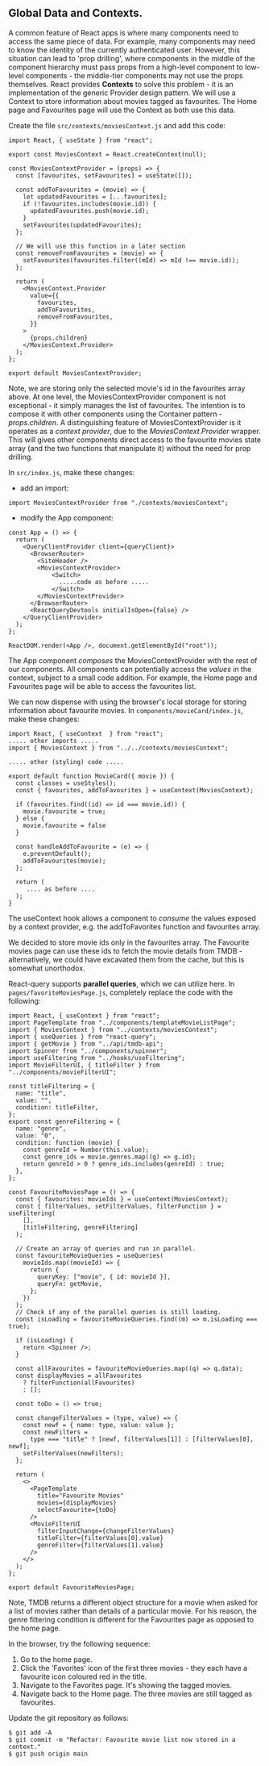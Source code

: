## Global Data and Contexts.

A common feature of React apps is where many components need to access the same piece of data. For example, many components may need to know the identity of the currently authenticated user. However, this situation can lead to 'prop drilling', where components in the middle of the component hierarchy must pass props from a high-level component to low-level components - the middle-tier components may not use the props themselves. React provides __Contexts__ to solve this problem - it is an implementation of the generic Provider design pattern. We will use a Context to store information about movies tagged as favourites. The Home page and Favourites page will use the Context as both use this data.

Create the file `src/contexts/moviesContext.js` and add this code:

```
import React, { useState } from "react";

export const MoviesContext = React.createContext(null);

const MoviesContextProvider = (props) => {
  const [favourites, setFavourites] = useState([]);

  const addToFavourites = (movie) => {
    let updatedFavourites = [...favourites];
    if (!favourites.includes(movie.id)) {
      updatedFavourites.push(movie.id);
    }
    setFavourites(updatedFavourites);
  };

  // We will use this function in a later section
  const removeFromFavourites = (movie) => {
    setFavourites(favourites.filter((mId) => mId !== movie.id));
  };

  return (
    <MoviesContext.Provider
      value={{
        favourites,
        addToFavourites,
        removeFromFavourites,
      }}
    >
      {props.children}
    </MoviesContext.Provider>
  );
};

export default MoviesContextProvider;
```
Note, we are storing only the selected movie's id in the favourites array above. At one level, the MoviesContextProvider component is not exceptional - it simply manages the list of favourites. The intention is to compose it with other components using the Container pattern - _props.children_. A distinguishing feature of MoviesContextProvider is it operates as a _context provider_, due to the _MoviesContext.Provider_ wrapper. This will gives other components direct access to the favourite movies state array (and the two functions that manipulate it) without the need for prop drilling.

In `src/index.js`, make these changes:

- add an import:

```
import MoviesContextProvider from "./contexts/moviesContext";
```

- modify the App component:

```
const App = () => {
  return (
    <QueryClientProvider client={queryClient}>
      <BrowserRouter>
        <SiteHeader />
        <MoviesContextProvider>
            <Switch>
              .....code as before .....
            </Switch>
        </MoviesContextProvider>
      </BrowserRouter>
      <ReactQueryDevtools initialIsOpen={false} />
    </QueryClientProvider>
  );
};

ReactDOM.render(<App />, document.getElementById("root"));
```
The App component _composes_ the MoviesContextProvider with the rest of our components. All components can potentially access the _values_ in the context, subject to a small code addition. For example, the Home page and Favourites page will be able to access the favourites list. 

We can now dispense with using the browser's local storage for storing information about favourite movies. In `components/movieCard/index.js`, make these changes:
~~~
import React, { useContext  } from "react";
..... other imports .....
import { MoviesContext } from "../../contexts/moviesContext";

..... other (styling) code .....

export default function MovieCard({ movie }) {
  const classes = useStyles();
  const { favourites, addToFavourites } = useContext(MoviesContext);
  
  if (favourites.find((id) => id === movie.id)) {
    movie.favourite = true;
  } else {
    movie.favourite = false
  }

  const handleAddToFavourite = (e) => {
    e.preventDefault();
    addToFavourites(movie);
  };

  return (
     .... as before ....
  );
}
~~~
The useContext hook allows a component to _consume_ the values exposed by a context provider, e.g. the addToFavorites function and favourites array. 

We decided to store movie ids only in the favourites array. The Favourite movies page can use these ids to fetch the movie details from TMDB - alternatively, we could have excavated them from the cache, but this is somewhat unorthodox.

React-query supports __parallel queries__, which we can utilize here. In `pages/favoriteMoviesPage.js`, completely replace the code with the following:
```
import React, { useContext } from "react";
import PageTemplate from "../components/templateMovieListPage";
import { MoviesContext } from "../contexts/moviesContext";
import { useQueries } from "react-query";
import { getMovie } from "../api/tmdb-api";
import Spinner from "../components/spinner";
import useFiltering from "../hooks/useFiltering";
import MovieFilterUI, { titleFilter } from "../components/movieFilterUI";

const titleFiltering = {
  name: "title",
  value: "",
  condition: titleFilter,
};
export const genreFiltering = {
  name: "genre",
  value: "0",
  condition: function (movie) {
    const genreId = Number(this.value);
    const genre_ids = movie.genres.map((g) => g.id);
    return genreId > 0 ? genre_ids.includes(genreId) : true;
  },
};

const FavouriteMoviesPage = () => {
  const { favourites: movieIds } = useContext(MoviesContext);
  const { filterValues, setFilterValues, filterFunction } = useFiltering(
    [],
    [titleFiltering, genreFiltering]
  );

  // Create an array of queries and run in parallel.
  const favouriteMovieQueries = useQueries(
    movieIds.map((movieId) => {
      return {
        queryKey: ["movie", { id: movieId }],
        queryFn: getMovie,
      };
    })
  );
  // Check if any of the parallel queries is still loading.
  const isLoading = favouriteMovieQueries.find((m) => m.isLoading === true);

  if (isLoading) {
    return <Spinner />;
  }

  const allFavourites = favouriteMovieQueries.map((q) => q.data);
  const displayMovies = allFavourites
    ? filterFunction(allFavourites)
    : [];

  const toDo = () => true;

  const changeFilterValues = (type, value) => {
    const newf = { name: type, value: value };
    const newFilters =
      type === "title" ? [newf, filterValues[1]] : [filterValues[0], newf];
    setFilterValues(newFilters);
  };

  return (
    <>
      <PageTemplate
        title="Favourite Movies"
        movies={displayMovies}
        selectFavourite={toDo}
      />
      <MovieFilterUI
        filterInputChange={changeFilterValues}
        titleFilter={filterValues[0].value}
        genreFilter={filterValues[1].value}
      />
    </>
  );
};

export default FavouriteMoviesPage;
```
Note, TMDB returns a different object structure for a movie when asked for a list of movies rather than details of a particular movie. For his reason, the genre filtering condition is different for the Favourites page as opposed to the home page.

In the browser, try the following sequence:

1. Go to the home page.
1. Click the 'Favorites' icon of the first three movies - they each have a favourite icon coloured red in the title.
1. Navigate to the Favorites page. It's showing the tagged movies.
1. Navigate back to the Home page. The three movies are still tagged as favourites. 

Update the git repository as follows:

```
$ git add -A
$ git commit -m "Refactor: Favourite movie list now stored in a context."
$ git push origin main

```

